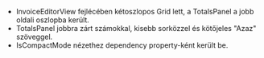 - InvoiceEditorView fejlécében kétoszlopos Grid lett, a TotalsPanel a jobb oldali oszlopba került.
- TotalsPanel jobbra zárt számokkal, kisebb sorközzel és kötőjeles "Azaz" szöveggel.
- IsCompactMode nézethez dependency property-ként került be.

